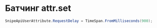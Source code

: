 # Батчинг attr.set

```csharp
SnipeApiUserAttribute.RequestDelay = TimeSpan.FromMilliseconds(900);
```
